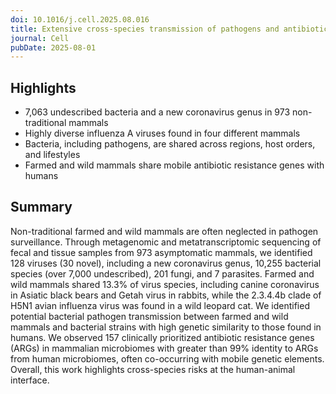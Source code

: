 ```yaml
---
doi: 10.1016/j.cell.2025.08.016
title: Extensive cross-species transmission of pathogens and antibiotic resistance genes in mammals neglected by public health surveillance
journal: Cell
pubDate: 2025-08-01
---
```


## Highlights

- 7,063 undescribed bacteria and a new coronavirus genus in 973 non-traditional mammals
- Highly diverse influenza A viruses found in four different mammals
- Bacteria, including pathogens, are shared across regions, host orders, and lifestyles
- Farmed and wild mammals share mobile antibiotic resistance genes with humans

## Summary
Non-traditional farmed and wild mammals are often neglected in pathogen surveillance. Through metagenomic and metatranscriptomic sequencing of fecal and tissue samples from 973 asymptomatic mammals, we identified 128 viruses (30 novel), including a new coronavirus genus, 10,255 bacterial species (over 7,000 undescribed), 201 fungi, and 7 parasites. Farmed and wild mammals shared 13.3% of virus species, including canine coronavirus in Asiatic black bears and Getah virus in rabbits, while the 2.3.4.4b clade of H5N1 avian influenza virus was found in a wild leopard cat. We identified potential bacterial pathogen transmission between farmed and wild mammals and bacterial strains with high genetic similarity to those found in humans. We observed 157 clinically prioritized antibiotic resistance genes (ARGs) in mammalian microbiomes with greater than 99% identity to ARGs from human microbiomes, often co-occurring with mobile genetic elements. Overall, this work highlights cross-species risks at the human-animal interface.
